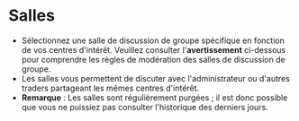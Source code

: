 # **Salles**

- Sélectionnez une salle de discussion de groupe spécifique en fonction de vos centres d'intérêt. Veuillez consulter l'**avertissement** ci-dessous pour comprendre les règles de modération des salles de discussion de groupe.
- Les salles vous permettent de discuter avec l'administrateur ou d'autres traders partageant les mêmes centres d'intérêt.
- **Remarque** : Les salles sont régulièrement purgées ; il est donc possible que vous ne puissiez pas consulter l'historique des derniers jours.